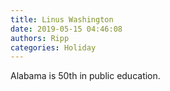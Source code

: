```yaml
---
title: Linus Washington
date: 2019-05-15 04:46:08
authors: Ripp
categories: Holiday
---
```


 Alabama is 50th in public education.